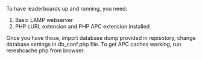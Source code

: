 To have leaderboards up and running, you need:
1) Basic LAMP webserver
2) PHP cURL extension and PHP APC extension installed

Once you have those, import database dump provided in repisotory, change database settings in db_conf.php file.
To get APC caches working, run rereshcache.php from browser.